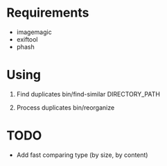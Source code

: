 # Requirements

- imagemagic
- exiftool
- phash

# Using

1. Find duplicates
bin/find-similar DIRECTORY_PATH

2. Process duplicates
bin/reorganize





# TODO
- Add fast comparing type (by size, by content)
